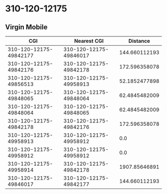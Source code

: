# 310-120-12175
## Virgin Mobile


| CGI | Nearest CGI | Distance |
|-----|-------------|----------|
| 310-120-12175-49842177 | 310-120-12175-49846017 | 144.660112193 |
| 310-120-12175-49842176 | 310-120-12175-49842178 | 172.596358078 |
| 310-120-12175-49856513 | 310-120-12175-49958913 | 52.1852477898 |
| 310-120-12175-49848065 | 310-120-12175-49848064 | 62.4845482009 |
| 310-120-12175-49848064 | 310-120-12175-49848065 | 62.4845482009 |
| 310-120-12175-49842178 | 310-120-12175-49842176 | 172.596358078 |
| 310-120-12175-49958913 | 310-120-12175-49958912 | 0.0 |
| 310-120-12175-49958912 | 310-120-12175-49958912 | 0.0 |
| 310-120-12175-49958914 | 310-120-12175-49842178 | 1907.85646891 |
| 310-120-12175-49846017 | 310-120-12175-49842177 | 144.660112193 |
